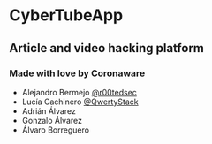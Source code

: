 # CyberTubeApp
## Article and video hacking platform
### Made with love by Coronaware
- Alejandro Bermejo [@r00tedsec](https://twitter.com/R00tedSec)
- Lucía Cachinero  [@QwertyStack](https://twitter.com/qwertystack)
- Adrián Álvarez 
- Gonzalo Álvarez
- Álvaro Borreguero
